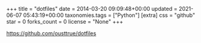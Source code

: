 +++
title = "dotfiles"
date = 2014-03-20 09:09:48+00:00
updated = 2021-06-07 05:43:19+00:00
taxonomies.tags = ["Python"]
[extra]
css = "github"
star = 0
forks_count = 0
license = "None"
+++

<https://github.com/ousttrue/dotfiles>

